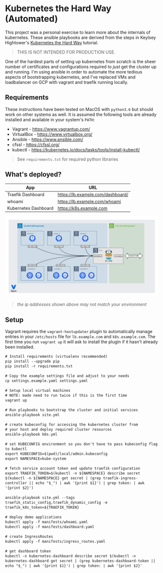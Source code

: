 Kubernetes the Hard Way (Automated)
===

This project was a personal exercise to learn more about the internals of kubernetes. These ansible playbooks are derived from the steps in Keylsey Hightower's [Kubernetes the Hard Way](https://github.com/kelseyhightower/kubernetes-the-hard-way) tutorial.

> THIS IS NOT INTENDED FOR PRODUCTION USE.

One of the hardest parts of setting up kubernetes from scratch is the sheer number of certificates and configurations required to _just_ get the cluster up and running. I'm using ansible in order to automate the more tedious aspects of bootstrapping kubernetes, and I've replaced VMs and loadbalancer on GCP with vagrant and traefik running locally.

Requirements
---

These instructions have been tested on MacOS with `python3.6` but should work on other systems as well. It is assumed the following tools are already installed and available in your system's `PATH`:

* Vagrant - https://www.vagrantup.com/
* VirtualBox - https://www.virtualbox.org/
* Ansible - https://www.ansible.com/
* cfssl - https://cfssl.org/
* kubectl - https://kubernetes.io/docs/tasks/tools/install-kubectl/

> See `requirements.txt` for required python libraries

What's deployed?
---

|App|URL|
|---|---|
|Traefik Dashboard|https://lb.example.com/dashboard/|
|whoami|https://lb.example.com/whoami|
|Kubernetes Dashboard|https://k8s.example.com|

![Cluster Diagram](img/diagram.png)

> _the ip addresses shown above may not match your environment_

Setup
---

Vagrant requires the `vagrant-hostupdater` plugin to automatically manage entries in your `/etc/hosts` file for `lb.example.com` and `k8s.example.com`. The first time you run `vagrant up` it will ask to install the plugin if it hasn't already been installed.

```shell
# Install requirements (virtualenv recommended)
pip install --upgrade pip
pip install -r requirements.txt

# Copy the example settings file and adjust to your needs
cp settings.example.yaml settings.yaml

# Setup local virtual machines
# NOTE: made need to run twice if this is the first time
vagrant up

# Run playbooks to bootstrap the cluster and initial services
ansible-playbook site.yml

# create kubeconfig for accessing the kubernetes cluster from
# your host and deploy required cluster resources
ansible-playbook k8s.yml

# set KUBECONFIG environment so you don't have to pass kubeconfig flag to kubectl
export KUBECONFIG=$(pwd)/local/admin.kubeconfig
export NAMESPACE=kube-system

# fetch service account token and update traefik configuration
export TRAEFIK_TOKEN=$(kubectl -n ${NAMESPACE} describe secret $(kubectl -n ${NAMESPACE} get secret | (grep traefik-ingress-controller || echo "$_") | awk '{print $1}') | grep token: | awk '{print $2}')

ansible-playbook site.yml --tags traefik_static_config,traefik_dynamic_config -e traefik_k8s_token=${TRAEFIK_TOKEN}

# deploy demo applications
kubectl apply -f manifests/whoami.yaml
kubectl apply -f manifests/dashboard.yaml

# create IngressRoutes
kubectl apply -f manifests/ingress_routes.yaml

# get dashboard token
kubectl -n kubernetes-dashboard describe secret $(kubectl -n kubernetes-dashboard get secret | (grep kubernetes-dashboard-token || echo "$_") | awk '{print $1}') | grep token: | awk '{print $2}'
```
